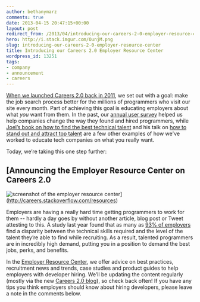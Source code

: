 ```yaml
---
author: bethanymarz
comments: true
date: 2013-04-15 20:47:15+00:00
layout: post
redirect_from: /2013/04/introducing-our-careers-2-0-employer-resource-center
hero: http://i.stack.imgur.com/OunjM.png
slug: introducing-our-careers-2-0-employer-resource-center
title: Introducing our Careers 2.0 Employer Resource Center
wordpress_id: 13251
tags:
- company
- announcement
- careers
---
```


[When we launched Careers 2.0 back in 2011](http://blog.stackoverflow.com/2011/02/careers-2-0-launches/), we set out with a goal: make the job search process better for the millions of programmers who visit our site every month. Part of achieving this goal is educating employers about what _you_ want from them. In the past, our [annual user survey](http://blog.stackoverflow.com/2013/01/2012-stack-overflow-user-survey-results/) helped us help companies change the way they found and hired programmers, while [Joel’s book on how to find the best technical talent](http://www.amazon.com/Smart-Gets-Things-Done-Technical/dp/1590598385) and his talk on [how to stand out and attract top talent](http://www.ereexpo.com/2012spring/speakers/3993/) are a few other examples of how we've worked to educate tech companies on what you really want. 

Today, we’re taking this one step further:



## [Announcing the Employer Resource Center on Careers 2.0
![screenshot of the employer resource center](http://i.stack.imgur.com/OunjM.png)](http://careers.stackoverflow.com/resources)



Employers are having a really hard time getting programmers to work for them -- hardly a day goes by without another article, blog post or Tweet attesting to this. A study last year found that as many as [93% of employers](http://www.huffingtonpost.com/2012/03/13/it-skills-gap-study_n_1341385.html) find a disparity between the technical skills required and the level of the talent they’re able to find while recruiting. As a result, talented programmers are in incredibly high demand, putting you in a position to demand the best jobs, perks, and benefits. 

In the [Employer Resource Center](http://careers.stackoverflow.com/resources), we offer advice on best practices, recruitment news and trends, case studies and product guides to help employers with developer hiring. We’ll be updating the content regularly (mostly via the new [Careers 2.0 blog](http://blog.careers.stackoverflow.com/)), so check back often! If you have any tips you think employers should know about hiring developers, please leave a note in the comments below. 


